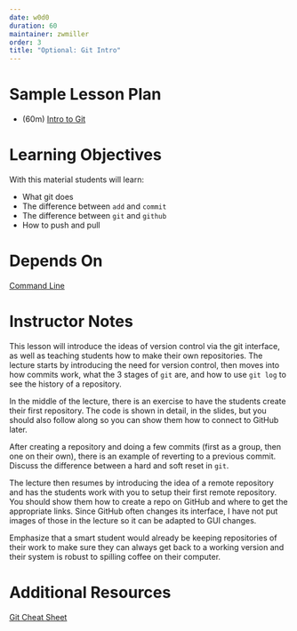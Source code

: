 ```yaml
---
date: w0d0
duration: 60
maintainer: zwmiller
order: 3
title: "Optional: Git Intro"
---
```


# Sample Lesson Plan

* (60m) [Intro to Git](Intro_to_Git.pdf)


# Learning Objectives

With this material students will learn:

* What git does
* The difference between `add` and `commit`
* The difference between `git` and `github`
* How to push and pull


# Depends On

[Command Line](https://github.com/thisismetis/dscurriculum_gamma/tree/master/curriculum/project-01/command-line)


# Instructor Notes

This lesson will introduce the ideas of version control via the git interface,
as well as teaching students how to make their own repositories.
The lecture starts by introducing the need for version control, then moves
into how commits work, what the 3 stages of `git` are, and how to use `git
log` to see the history of a repository.

In the middle of the lecture, there is an exercise to have the students create
their first repository. The code is shown in detail, in the slides, but you
should also follow along so you can show them how to connect to GitHub later.

After creating a repository and doing a few commits (first as a group, then
one on their own), there is an example of reverting to a previous commit.
Discuss the difference between a hard and soft reset in `git`.

The lecture then resumes by introducing the idea of a remote repository and
has the students work with you to setup their first remote repository. You
should show them how to create a repo on GitHub and where to get the
appropriate links. Since GitHub often changes its interface, I have not put images
of those in the lecture so it can be adapted to GUI changes.

Emphasize that a smart student would already be keeping repositories of their
work to make sure they can always get back to a working version and their
system is robust to spilling coffee on their computer.


# Additional Resources

[Git Cheat Sheet](http://files.zeroturnaround.com/pdf/zt_git_cheat_sheet.pdf)
